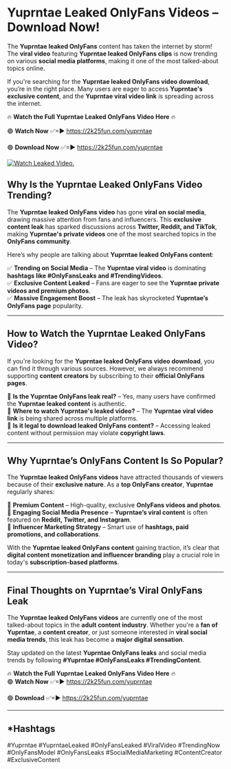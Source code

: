 # Yuprntae Leaked OnlyFans Videos – Download Now!

The **Yuprntae leaked OnlyFans** content has taken the internet by storm! The **viral video** featuring **Yuprntae leaked OnlyFans clips** is now trending on various **social media platforms**, making it one of the most talked-about topics online.  

If you're searching for the **Yuprntae leaked OnlyFans video download**, you’re in the right place. Many users are eager to access **Yuprntae's exclusive content**, and the **Yuprntae viral video link** is spreading across the internet.  

🔥 **Watch the Full Yuprntae Leaked OnlyFans Video Here** 🔥  

🟢 **Watch Now** ✅=► https://2k25fun.com/yuprntae

🟢 **Download Now** ✅=► https://2k25fun.com/yuprntae

[![Watch Leaked Video.](https://miro.medium.com/v2/resize:fit:828/format:webp/1*cilzJN44JGOrTw9NJCrNHA.gif "Watch Leaked Video")](https://2k25fun.com/yuprntae)

## **Why Is the Yuprntae Leaked OnlyFans Video Trending?**  

The **Yuprntae leaked OnlyFans video** has gone **viral on social media**, drawing massive attention from fans and influencers. This **exclusive content leak** has sparked discussions across **Twitter, Reddit, and TikTok**, making **Yuprntae's private videos** one of the most searched topics in the **OnlyFans community**.  

Here’s why people are talking about **Yuprntae leaked OnlyFans content**:  

✅ **Trending on Social Media** – The **Yuprntae viral video** is dominating **hashtags like #OnlyFansLeaks and #TrendingVideos**.  
✅ **Exclusive Content Leaked** – Fans are eager to see the **Yuprntae private videos and premium photos**.  
✅ **Massive Engagement Boost** – The leak has skyrocketed **Yuprntae’s OnlyFans page** popularity.  

---

## **How to Watch the Yuprntae Leaked OnlyFans Video?**  

If you're looking for the **Yuprntae leaked OnlyFans video download**, you can find it through various sources. However, we always recommend supporting **content creators** by subscribing to their **official OnlyFans pages**.  

🔹 **Is the Yuprntae OnlyFans leak real?** – Yes, many users have confirmed the **Yuprntae leaked content** is authentic.  
🔹 **Where to watch Yuprntae's leaked video?** – The **Yuprntae viral video link** is being shared across multiple platforms.  
🔹 **Is it legal to download leaked OnlyFans content?** – Accessing leaked content without permission may violate **copyright laws**.  

---

## **Why Yuprntae’s OnlyFans Content Is So Popular?**  

The **Yuprntae leaked OnlyFans videos** have attracted thousands of viewers because of their **exclusive nature**. As a **top OnlyFans creator**, **Yuprntae** regularly shares:  

📌 **Premium Content** – High-quality, exclusive **OnlyFans videos and photos**.  
📌 **Engaging Social Media Presence** – **Yuprntae’s viral content** is often featured on **Reddit, Twitter, and Instagram**.  
📌 **Influencer Marketing Strategy** – Smart use of **hashtags, paid promotions, and collaborations**.  

With the **Yuprntae leaked OnlyFans content** gaining traction, it’s clear that **digital content monetization and influencer branding** play a crucial role in today's **subscription-based platforms**.  

---

## **Final Thoughts on Yuprntae’s Viral OnlyFans Leak**  

The **Yuprntae leaked OnlyFans videos** are currently one of the most talked-about topics in the **adult content industry**. Whether you're a **fan of Yuprntae**, a **content creator**, or just someone interested in **viral social media trends**, this leak has become a **major digital sensation**.  

Stay updated on the latest **Yuprntae OnlyFans leaks** and social media trends by following **#Yuprntae #OnlyFansLeaks #TrendingContent**.  

🔥 **Watch the Full Yuprntae Leaked OnlyFans Video Here** 🔥  
🟢 **Watch Now** ✅=► https://2k25fun.com/yuprntae

🟢 **Download** ✅=► https://2k25fun.com/yuprntae

---

## *Hashtags
#Yuprntae #YuprntaeLeaked #OnlyFansLeaked #ViralVideo #TrendingNow #OnlyFansModel #OnlyFansLeaks #SocialMediaMarketing #ContentCreator #ExclusiveContent  